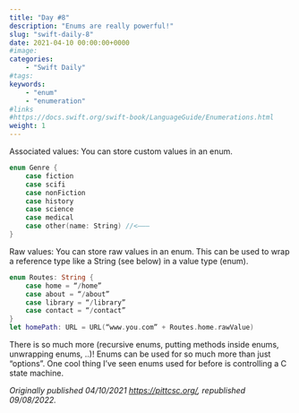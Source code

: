 ```yaml
---
title: "Day #8"
description: "Enums are really powerful!"
slug: "swift-daily-8"
date: 2021-04-10 00:00:00+0000
#image:
categories:
    - "Swift Daily"
#tags:
keywords:
    - "enum"
    - "enumeration"
#links
#https://docs.swift.org/swift-book/LanguageGuide/Enumerations.html
weight: 1
---
```


Associated values: You can store custom values in an enum.

```swift
enum Genre {
    case fiction
    case scifi
    case nonFiction
    case history
    case science
    case medical
    case other(name: String) //<———
}
```

Raw values: You can store raw values in an enum. This can be used to wrap a reference type like a String (see below) in a value type (enum).

```swift
enum Routes: String {
    case home = “/home”
    case about = “/about”
    case library = “/library”
    case contact = “/contact”
}
let homePath: URL = URL(“www.you.com” + Routes.home.rawValue)
```

There is so much more (recursive enums, putting methods inside enums, unwrapping enums, ..)! Enums can be used for so much more than just “options”. One cool thing I’ve seen enums used for before is controlling a C state machine.

*Originally published 04/10/2021 https://pittcsc.org/, republished 09/08/2022.*
